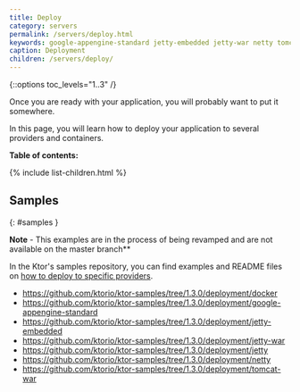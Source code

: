 ```yaml
---
title: Deploy
category: servers
permalink: /servers/deploy.html
keywords: google-appengine-standard jetty-embedded jetty-war netty tomcat-war heroku nginx war fat-jar docker packing proguard
caption: Deployment 
children: /servers/deploy/
---
```


{::options toc_levels="1..3" /}

Once you are ready with your application, you will probably want to put it somewhere.

In this page, you will learn how to deploy your application to several providers and containers. 

**Table of contents:**

{% include list-children.html %}

## Samples
{: #samples }

**Note** - This examples are in the process of being revamped and are not available on the master branch**

In the Ktor's samples repository, you can find examples and README files
on [how to deploy to specific providers](https://github.com/ktorio/ktor-samples/tree/1.3.0/deployment).

* <https://github.com/ktorio/ktor-samples/tree/1.3.0/deployment/docker>
* <https://github.com/ktorio/ktor-samples/tree/1.3.0/deployment/google-appengine-standard>
* <https://github.com/ktorio/ktor-samples/tree/1.3.0/deployment/jetty-embedded>
* <https://github.com/ktorio/ktor-samples/tree/1.3.0/deployment/jetty-war>
* <https://github.com/ktorio/ktor-samples/tree/1.3.0/deployment/jetty>
* <https://github.com/ktorio/ktor-samples/tree/1.3.0/deployment/netty>
* <https://github.com/ktorio/ktor-samples/tree/1.3.0/deployment/tomcat-war>
